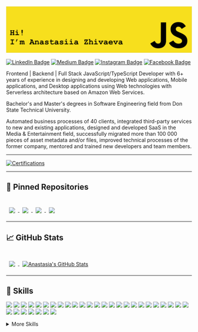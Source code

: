 ![Anastasia's GitHub Banner](./assets/banner.png)

[![LinkedIn Badge](https://img.shields.io/badge/LinkedIn-Profile-informational?style=flat&logo=linkedin&logoColor=white&color=0D76A8)](https://www.linkedin.com/in/anastasia-a-zhivaeva/)
[![Medium Badge](https://img.shields.io/badge/Medium-Profile-informational?style=flat&logo=codepen&logoColor=white&color=F7DF1D)](https://medium.com/@anastasia.a.zhivaeva)
[![Instagram Badge](https://img.shields.io/badge/Instagram-Profile-informational?style=flat&logo=instagram&logoColor=white&color=E1306C)](https://www.instagram.com/anastasia.a.zhivaeva/)
[![Facebook Badge](https://img.shields.io/badge/Facebook-Profile-informational?style=flat&logo=facebook&logoColor=white&color=4267B2)](https://www.facebook.com/anastasia.zhivaeva.566)

Frontend | Backend | Full Stack JavaScript/TypeScript Developer with 6+ years of experience in designing and developing Web applications, Mobile applications, and Desktop applications using Web technologies with Serverless architecture based on Amazon Web Services.

Bachelor's and Master's degrees in Software Engineering field from Don State Technical University.

Automated business processes of 40 clients, integrated third-party services to new and existing applications, designed and developed SaaS in the Media & Entertainment field, successfully migrated more than 100 000 pieces of asset metadata and/or files, improved technical processes of the former company, mentored and trained new developers and team members.

---

[![Certifications](https://github-readme-widgets.vercel.app/api?username=anastasiia-zhivaeva&theme=tokyonight)](https://github.com/mechdeveloper/github-readme-widgets)

---
## 📌 Pinned Repositories
<br>

<a href="https://github.com/anastasia-a-zhivaeva/grokking-algorithms">
  <img align="center" style="margin:0.5rem" src="https://github-readme-stats.vercel.app/api/pin/?username=anastasia-a-zhivaeva&repo=grokking-algorithms&title_color=ffffff&text_color=c9cacc&icon_color=4AB197&bg_color=1A2B34" />
</a>

<a href="https://github.com/anastasia-a-zhivaeva/payment-terminal.front">
  <img align="center" style="margin:0.5rem" src="https://github-readme-stats.vercel.app/api/pin/?username=anastasia-a-zhivaeva&repo=payment-terminal.front&title_color=ffffff&text_color=c9cacc&icon_color=4AB197&bg_color=1A2B34" />
</a>

<a href="https://github.com/anastasia-a-zhivaeva/typescript-developer-challenge">
  <img align="center" style="margin:0.5rem" src="https://github-readme-stats.vercel.app/api/pin/?username=anastasia-a-zhivaeva&repo=typescript-developer-challenge&title_color=ffffff&text_color=c9cacc&icon_color=4AB197&bg_color=1A2B34" />
</a>

<a href="https://github.com/anastasia-a-zhivaeva/tic-tac-toe">
  <img align="center" style="margin:0.5rem" src="https://github-readme-stats.vercel.app/api/pin/?username=anastasia-a-zhivaeva&repo=tic-tac-toe&title_color=ffffff&text_color=c9cacc&icon_color=4AB197&bg_color=1A2B34" />
</a>

---

## 📈 GitHub Stats

<br>

<a href="https://github.com/anastasia-a-zhivaeva">
  <img align="center" style="margin:0.5rem" src="https://github-readme-stats.vercel.app/api/top-langs/?username=anastasia-a-zhivaeva&hide=html,css&title_color=ffffff&text_color=c9cacc&icon_color=4AB197&bg_color=1A2B34" />
</a>

<a href="https://github.com/anastasia-a-zhivaeva">
  <img align="center" style="margin:0.5rem" src="https://github-readme-stats.vercel.app/api?username=anastasia-a-zhivaeva&show_icons=true&line_height=27&count_private=true&title_color=ffffff&text_color=c9cacc&icon_color=4AB097&bg_color=1A2B34" alt="Anastasia's GitHub Stats" />
</a>

---

## 💼 Skills

![](https://img.shields.io/badge/Code-JavaScript-informational?style=flat&logo=JavaScript&logoColor=white&color=4AB197)
![](https://img.shields.io/badge/Code-TypeScript-informational?style=flat&logo=TypeScript&logoColor=white&color=4AB197)
![](https://img.shields.io/badge/Code-Node.js-informational?style=flat&logo=Node.js&logoColor=white&color=4AB197)
![](https://img.shields.io/badge/Code-Serverless-informational?style=flat&logo=Serverless&logoColor=white&color=4AB197)
![](https://img.shields.io/badge/Code-Angular-informational?style=flat&logo=angular&logoColor=white&color=4AB197)
![](https://img.shields.io/badge/Code-NX-informational?style=flat&logo=NX&logoColor=white&color=4AB197)
![](https://img.shields.io/badge/Code-Module_Federation-informational?style=flat&logo=ModuleFederation&logoColor=white&color=4AB197)
![](https://img.shields.io/badge/Code-Monorepository-informational?style=flat&logo=Monorepository&logoColor=white&color=4AB197)
![](https://img.shields.io/badge/Code-NGXS-informational?style=flat&logo=Redux&logoColor=white&color=4AB197)
![](https://img.shields.io/badge/Code-NGRX-informational?style=flat&logo=Redux&logoColor=white&color=4AB197)
![](https://img.shields.io/badge/Code-Electron-informational?style=flat&logo=Electron&logoColor=white&color=4AB197)
![](https://img.shields.io/badge/Code-D3.js-informational?style=flat&logo=D3.js&logoColor=white&color=4AB197)
![](https://img.shields.io/badge/Code-Google_Protobuf-informational?style=flat&logo=Google&logoColor=white&color=4AB197)
![](https://img.shields.io/badge/Infrastructure-AWS-informational?style=flat&logo=AmazonAWS&logoColor=white&color=4AB197)
![](https://img.shields.io/badge/Service-AWS_Lambda-informational?style=flat&logo=AWSLambda&logoColor=white&color=4AB197)
![](https://img.shields.io/badge/Service-Amazon_API_Gateway-informational?style=flat&logo=AmazonAPIGateway&logoColor=white&color=4AB197)
![](https://img.shields.io/badge/Service-AWS_Fargate-informational?style=flat&logo=AWSFargate&logoColor=white&color=4AB197)
![](https://img.shields.io/badge/Service-Amazon_EC2-informational?style=flat&logo=AmazonEC2&logoColor=white&color=4AB197)
![](https://img.shields.io/badge/Service-Amazon_ECS-informational?style=flat&logo=AmazonECS&logoColor=white&color=4AB197)
![](https://img.shields.io/badge/Service-Amazon_EKS-informational?style=flat&logo=AmazonEKS&logoColor=white&color=4AB197)
![](https://img.shields.io/badge/Service-Amazon_S3-informational?style=flat&logo=AmazonS3&logoColor=white&color=4AB197)
![](https://img.shields.io/badge/Service-Amazon_SQS-informational?style=flat&logo=AmazonSQS&logoColor=white&color=4AB197)
![](https://img.shields.io/badge/Service-Amazon_SNS-informational?style=flat&logo=AmazonAWS&logoColor=white&color=4AB197)
![](https://img.shields.io/badge/Service-Amazon_Cognito-informational?style=flat&logo=AmazonAWS&logoColor=white&color=4AB197)
![](https://img.shields.io/badge/Service-Amazon_Elasticsearch-informational?style=flat&logo=AmazonAWS&logoColor=white&color=4AB197)
![](https://img.shields.io/badge/Service-Amazon_Rekognition-informational?style=flat&logo=AmazonAWS&logoColor=white&color=4AB197)
![](https://img.shields.io/badge/Service-Amazon_CloudWatch-informational?style=flat&logo=AmazonCloudWatch&logoColor=white&color=4AB197)
![](https://img.shields.io/badge/Database-Amazon_DynamoDB-informational?style=flat&logo=AmazonDynamoDB&logoColor=white&color=4AB197)
![](https://img.shields.io/badge/Database-Amazon_RDS-informational?style=flat&logo=AmazonRDS&logoColor=white&color=4AB197)
![](https://img.shields.io/badge/Database-PostgreSQL-informational?style=flat&logo=PostgreSQL&logoColor=white&color=4AB197)
![](https://img.shields.io/badge/Payment-Stripe-informational?style=flat&logo=Stripe&logoColor=white&color=4AB197)
![](https://img.shields.io/badge/Payment-PayPal-informational?style=flat&logo=PayPal&logoColor=white&color=4AB197)

<details>
<summary>More Skills</summary>


![](https://img.shields.io/badge/FileTransfer-IBM_Aspera-informational?style=flat&logo=IBM&logoColor=white&color=4AB197)
![](https://img.shields.io/badge/FileTransfer-DataExpedition-informational?style=flat&logo=DataExpedition&logoColor=white&color=4AB197)
![](https://img.shields.io/badge/FileTransfer-File_Catalyst-informational?style=flat&logo=FileCatalyst&logoColor=white&color=4AB197)

<br>

![](https://img.shields.io/badge/Service-Veritone-informational?style=flat&logo=Veritone&logoColor=white&color=4AB197)
![](https://img.shields.io/badge/Service-Zencoder-informational?style=flat&logo=Zencoder&logoColor=white&color=4AB197)
![](https://img.shields.io/badge/Service-Bitmovin-informational?style=flat&logo=Bitmovin&logoColor=white&color=4AB197)
![](https://img.shields.io/badge/Service-eluv.io-informational?style=flat&logo=eluv.io&logoColor=white&color=4AB197)
![](https://img.shields.io/badge/Service-REV-informational?style=flat&logo=REV&logoColor=white&color=4AB197)
![](https://img.shields.io/badge/Service-Brightcove-informational?style=flat&logo=Brightcove&logoColor=white&color=4AB197)

<br>

![](https://img.shields.io/badge/Style-CSS-informational?style=flat&logo=css3&logoColor=white&color=4AB197)
![](https://img.shields.io/badge/Style-Sass-informational?style=flat&logo=Sass&logoColor=white&color=4AB197)
![](https://img.shields.io/badge/Style-Flexbox-informational?style=flat&logo=Flexbox&logoColor=white&color=4AB197)
![](https://img.shields.io/badge/Style-Bootstrap-informational?style=flat&logo=Bootstrap&logoColor=white&color=4AB197)
![](https://img.shields.io/badge/Style-Material_Design-informational?style=flat&logo=Angular&logoColor=white&color=4AB197)

<br>

![](https://img.shields.io/badge/Test-Jasmine-informational?style=flat&logo=Jasmine&logoColor=white&color=4AB197)
![](https://img.shields.io/badge/Test-Jest-informational?style=flat&logo=jest&logoColor=white&color=4AB197)
![](https://img.shields.io/badge/Test-Mocha-informational?style=flat&logo=Mocha&logoColor=white&color=4AB197)
![](https://img.shields.io/badge/Test-Protractor-informational?style=flat&logo=Protractor&logoColor=white&color=4AB197)
![](https://img.shields.io/badge/Test-Cucumber-informational?style=flat&logo=Cucumber&logoColor=white&color=4AB197)
![](https://img.shields.io/badge/Test-Puppeteer-informational?style=flat&logo=Puppeteer&logoColor=white&color=4AB197)

<br>

![](https://img.shields.io/badge/Tools-Docker-informational?style=flat&logo=docker&logoColor=white&color=4AB197)
![](https://img.shields.io/badge/Tools-NGINX-informational?style=flat&logo=nginx&logoColor=white&color=4AB197)
![](https://img.shields.io/badge/Tools-Netlify-informational?style=flat&logo=netlify&logoColor=white&color=4AB197)
![](https://img.shields.io/badge/Tools-SonarQube-informational?style=flat&logo=SonarQube&logoColor=white&color=4AB197)
![](https://img.shields.io/badge/Tools-Actions-informational?style=flat&logo=github-actions&logoColor=white&color=4AB197)
![](https://img.shields.io/badge/Tools-NPM-informational?style=flat&logo=npm&logoColor=white&color=4AB197)
![](https://img.shields.io/badge/Tools-Postman-informational?style=flat&logo=Postman&logoColor=white&color=4AB197)
![](https://img.shields.io/badge/Tools-Git-informational?style=flat&logo=Git&logoColor=white&color=4AB197)
![](https://img.shields.io/badge/Tools-GitHub-informational?style=flat&logo=GitHub&logoColor=white&color=4AB197)
![](https://img.shields.io/badge/Tools-GitLab-informational?style=flat&logo=GitLab&logoColor=white&color=4AB197)
![](https://img.shields.io/badge/Tools-Bitbucket-informational?style=flat&logo=Bitbucket&logoColor=white&color=4AB197)
![](https://img.shields.io/badge/Tools-Azure_DevOps-informational?style=flat&logo=AzureDevOps&logoColor=white&color=4AB197)
![](https://img.shields.io/badge/Tools-Jira-informational?style=flat&logo=Jira-Software&logoColor=white&color=4AB197)
![](https://img.shields.io/badge/Tools-Confluence-informational?style=flat&logo=Confluence&logoColor=white&color=4AB197)
![](https://img.shields.io/badge/Tools-CircleCI-informational?style=flat&logo=CircleCI&logoColor=white&color=4AB197)

</details>
